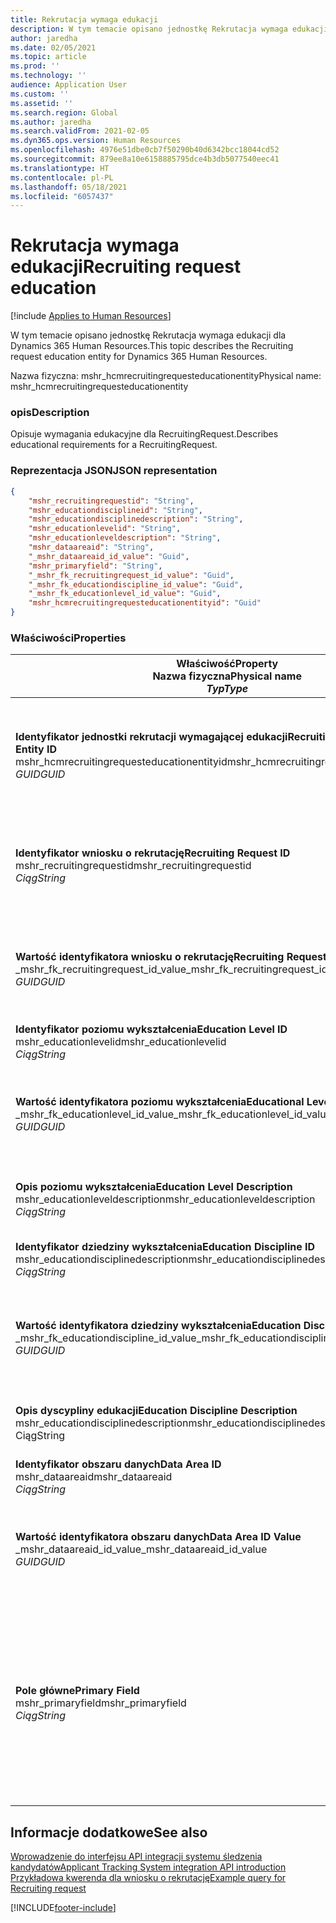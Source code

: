 ```yaml
---
title: Rekrutacja wymaga edukacji
description: W tym temacie opisano jednostkę Rekrutacja wymaga edukacji dla Dynamics 365 Human Resources.
author: jaredha
ms.date: 02/05/2021
ms.topic: article
ms.prod: ''
ms.technology: ''
audience: Application User
ms.custom: ''
ms.assetid: ''
ms.search.region: Global
ms.author: jaredha
ms.search.validFrom: 2021-02-05
ms.dyn365.ops.version: Human Resources
ms.openlocfilehash: 4976e51dbe0cb7f50290b40d6342bcc18044cd52
ms.sourcegitcommit: 879ee8a10e6158885795dce4b3db5077540eec41
ms.translationtype: HT
ms.contentlocale: pl-PL
ms.lasthandoff: 05/18/2021
ms.locfileid: "6057437"
---
```

# <a name="recruiting-request-education"></a><span data-ttu-id="fb006-103">Rekrutacja wymaga edukacji</span><span class="sxs-lookup"><span data-stu-id="fb006-103">Recruiting request education</span></span>

[!include [Applies to Human Resources](../includes/applies-to-hr.md)]

<span data-ttu-id="fb006-104">W tym temacie opisano jednostkę Rekrutacja wymaga edukacji dla Dynamics 365 Human Resources.</span><span class="sxs-lookup"><span data-stu-id="fb006-104">This topic describes the Recruiting request education entity for Dynamics 365 Human Resources.</span></span>

<span data-ttu-id="fb006-105">Nazwa fizyczna: mshr_hcmrecruitingrequesteducationentity</span><span class="sxs-lookup"><span data-stu-id="fb006-105">Physical name: mshr_hcmrecruitingrequesteducationentity</span></span>

### <a name="description"></a><span data-ttu-id="fb006-106">opis</span><span class="sxs-lookup"><span data-stu-id="fb006-106">Description</span></span>

<span data-ttu-id="fb006-107">Opisuje wymagania edukacyjne dla RecruitingRequest.</span><span class="sxs-lookup"><span data-stu-id="fb006-107">Describes educational requirements for a RecruitingRequest.</span></span>

### <a name="json-representation"></a><span data-ttu-id="fb006-108">Reprezentacja JSON</span><span class="sxs-lookup"><span data-stu-id="fb006-108">JSON representation</span></span>

```json
{
    "mshr_recruitingrequestid": "String",
    "mshr_educationdisciplineid": "String",
    "mshr_educationdisciplinedescription": "String",
    "mshr_educationlevelid": "String",
    "mshr_educationleveldescription": "String",
    "mshr_dataareaid": "String",
    "_mshr_dataareaid_id_value": "Guid",
    "mshr_primaryfield": "String",
    "_mshr_fk_recruitingrequest_id_value": "Guid",
    "_mshr_fk_educationdiscipline_id_value": "Guid",
    "_mshr_fk_educationlevel_id_value": "Guid",
    "mshr_hcmrecruitingrequesteducationentityid": "Guid"
}
```

### <a name="properties"></a><span data-ttu-id="fb006-109">Właściwości</span><span class="sxs-lookup"><span data-stu-id="fb006-109">Properties</span></span>

| <span data-ttu-id="fb006-110">Właściwość</span><span class="sxs-lookup"><span data-stu-id="fb006-110">Property</span></span><br><span data-ttu-id="fb006-111">**Nazwa fizyczna**</span><span class="sxs-lookup"><span data-stu-id="fb006-111">**Physical name**</span></span><br><span data-ttu-id="fb006-112">**_Typ_**</span><span class="sxs-lookup"><span data-stu-id="fb006-112">**_Type_**</span></span> | <span data-ttu-id="fb006-113">Użycie</span><span class="sxs-lookup"><span data-stu-id="fb006-113">Use</span></span> | <span data-ttu-id="fb006-114">opis</span><span class="sxs-lookup"><span data-stu-id="fb006-114">Description</span></span> |
| --- | --- | --- |
| <span data-ttu-id="fb006-115">**Identyfikator jednostki rekrutacji wymagającej edukacji**</span><span class="sxs-lookup"><span data-stu-id="fb006-115">**Recruiting Request Education Entity ID**</span></span><br><span data-ttu-id="fb006-116">mshr_hcmrecruitingrequesteducationentityid</span><span class="sxs-lookup"><span data-stu-id="fb006-116">mshr_hcmrecruitingrequesteducationentityid</span></span><br><span data-ttu-id="fb006-117">*GUID*</span><span class="sxs-lookup"><span data-stu-id="fb006-117">*GUID*</span></span> | <span data-ttu-id="fb006-118">Tylko do odczytu</span><span class="sxs-lookup"><span data-stu-id="fb006-118">Read-only</span></span><br><span data-ttu-id="fb006-119">Potrzebne</span><span class="sxs-lookup"><span data-stu-id="fb006-119">Required</span></span> | <span data-ttu-id="fb006-120">Wygenerowany przez system unikalny identyfikator rekordu Edukacji we wniosku rekrutacji.</span><span class="sxs-lookup"><span data-stu-id="fb006-120">System-generated unique identifier for the Recruiting Request Education record.</span></span> |
| <span data-ttu-id="fb006-121">**Identyfikator wniosku o rekrutację**</span><span class="sxs-lookup"><span data-stu-id="fb006-121">**Recruiting Request ID**</span></span><br><span data-ttu-id="fb006-122">mshr_recruitingrequestid</span><span class="sxs-lookup"><span data-stu-id="fb006-122">mshr_recruitingrequestid</span></span><br><span data-ttu-id="fb006-123">*Ciąg*</span><span class="sxs-lookup"><span data-stu-id="fb006-123">*String*</span></span> | <span data-ttu-id="fb006-124">Odpisz raz</span><span class="sxs-lookup"><span data-stu-id="fb006-124">Write-once</span></span><br><span data-ttu-id="fb006-125">Potrzebne</span><span class="sxs-lookup"><span data-stu-id="fb006-125">Required</span></span> | <span data-ttu-id="fb006-126">Odczytywalny przez użytkownika unikatowy identyfikator powiązanego wniosku o rekrutację.</span><span class="sxs-lookup"><span data-stu-id="fb006-126">The user-readable unique identifier of the related recruiting request.</span></span> |
| <span data-ttu-id="fb006-127">**Wartość identyfikatora wniosku o rekrutację**</span><span class="sxs-lookup"><span data-stu-id="fb006-127">**Recruiting Request ID Value**</span></span><br><span data-ttu-id="fb006-128">_mshr_fk_recruitingrequest_id_value</span><span class="sxs-lookup"><span data-stu-id="fb006-128">_mshr_fk_recruitingrequest_id_value</span></span><br><span data-ttu-id="fb006-129">*GUID*</span><span class="sxs-lookup"><span data-stu-id="fb006-129">*GUID*</span></span> | <span data-ttu-id="fb006-130">Tylko do odczytu</span><span class="sxs-lookup"><span data-stu-id="fb006-130">Read-only</span></span><br><span data-ttu-id="fb006-131">Potrzebne</span><span class="sxs-lookup"><span data-stu-id="fb006-131">Required</span></span><br><span data-ttu-id="fb006-132">Klucz obcy: mshr_hcmrecruitingrequestentityid należący do jednostki mshr_hcmrecruitingrequestentity</span><span class="sxs-lookup"><span data-stu-id="fb006-132">Foreign key: mshr_hcmrecruitingrequestentityid of mshr_hcmrecruitingrequestentity</span></span> | <span data-ttu-id="fb006-133">Wygenerowany przez system unikalny identyfikator powiązanego wniosku rekrutacyjnego.</span><span class="sxs-lookup"><span data-stu-id="fb006-133">System-generated unique identifier of the related recruiting request.</span></span> |
| <span data-ttu-id="fb006-134">**Identyfikator poziomu wykształcenia**</span><span class="sxs-lookup"><span data-stu-id="fb006-134">**Education Level ID**</span></span><br><span data-ttu-id="fb006-135">mshr_educationlevelid</span><span class="sxs-lookup"><span data-stu-id="fb006-135">mshr_educationlevelid</span></span><br><span data-ttu-id="fb006-136">*Ciąg*</span><span class="sxs-lookup"><span data-stu-id="fb006-136">*String*</span></span> | <span data-ttu-id="fb006-137">Odpisz raz</span><span class="sxs-lookup"><span data-stu-id="fb006-137">Write-once</span></span><br><span data-ttu-id="fb006-138">Potrzebne</span><span class="sxs-lookup"><span data-stu-id="fb006-138">Required</span></span> | <span data-ttu-id="fb006-139">Wymagany poziom wykształcenia.</span><span class="sxs-lookup"><span data-stu-id="fb006-139">The level of education required.</span></span> |
| <span data-ttu-id="fb006-140">**Wartość identyfikatora poziomu wykształcenia**</span><span class="sxs-lookup"><span data-stu-id="fb006-140">**Educational Level ID Value**</span></span><br><span data-ttu-id="fb006-141">_mshr_fk_educationlevel_id_value</span><span class="sxs-lookup"><span data-stu-id="fb006-141">_mshr_fk_educationlevel_id_value</span></span><br><span data-ttu-id="fb006-142">*GUID*</span><span class="sxs-lookup"><span data-stu-id="fb006-142">*GUID*</span></span> | <span data-ttu-id="fb006-143">Tylko do odczytu</span><span class="sxs-lookup"><span data-stu-id="fb006-143">Read-only</span></span><br><span data-ttu-id="fb006-144">Potrzebne</span><span class="sxs-lookup"><span data-stu-id="fb006-144">Required</span></span><br><span data-ttu-id="fb006-145">Klucz obcy: mshr_hcmeducationlevelentityid jednostki mshr_hcmeducationlevelentity</span><span class="sxs-lookup"><span data-stu-id="fb006-145">Foreign key: mshr_hcmeducationlevelentityid of mshr_hcmeducationlevelentity</span></span> | <span data-ttu-id="fb006-146">Wygenerowany przez system unikalny identyfikator wymaganego poziomu wykształcenia.</span><span class="sxs-lookup"><span data-stu-id="fb006-146">System-generated unique identifier of the level of education required.</span></span> |
| <span data-ttu-id="fb006-147">**Opis poziomu wykształcenia**</span><span class="sxs-lookup"><span data-stu-id="fb006-147">**Education Level Description**</span></span><br><span data-ttu-id="fb006-148">mshr_educationleveldescription</span><span class="sxs-lookup"><span data-stu-id="fb006-148">mshr_educationleveldescription</span></span><br><span data-ttu-id="fb006-149">*Ciąg*</span><span class="sxs-lookup"><span data-stu-id="fb006-149">*String*</span></span> | <span data-ttu-id="fb006-150">Tylko do odczytu</span><span class="sxs-lookup"><span data-stu-id="fb006-150">Read-only</span></span><br><span data-ttu-id="fb006-151">Potrzebne</span><span class="sxs-lookup"><span data-stu-id="fb006-151">Required</span></span> | <span data-ttu-id="fb006-152">Opis poziomu wymaganego dla umiejętności.</span><span class="sxs-lookup"><span data-stu-id="fb006-152">The description of the level required for the skill.</span></span> |
| <span data-ttu-id="fb006-153">**Identyfikator dziedziny wykształcenia**</span><span class="sxs-lookup"><span data-stu-id="fb006-153">**Education Discipline ID**</span></span><br><span data-ttu-id="fb006-154">mshr_educationdisciplinedescription</span><span class="sxs-lookup"><span data-stu-id="fb006-154">mshr_educationdisciplinedescription</span></span><br><span data-ttu-id="fb006-155">*Ciąg*</span><span class="sxs-lookup"><span data-stu-id="fb006-155">*String*</span></span> | <span data-ttu-id="fb006-156">Odpisz raz</span><span class="sxs-lookup"><span data-stu-id="fb006-156">Write-once</span></span><br><span data-ttu-id="fb006-157">Potrzebne</span><span class="sxs-lookup"><span data-stu-id="fb006-157">Required</span></span> | <span data-ttu-id="fb006-158">Obszar dziedziny wykształcenia.</span><span class="sxs-lookup"><span data-stu-id="fb006-158">The area of educational discipline.</span></span> |
| <span data-ttu-id="fb006-159">**Wartość identyfikatora dziedziny wykształcenia**</span><span class="sxs-lookup"><span data-stu-id="fb006-159">**Education Discipline ID Value**</span></span><br><span data-ttu-id="fb006-160">_mshr_fk_educationdiscipline_id_value</span><span class="sxs-lookup"><span data-stu-id="fb006-160">_mshr_fk_educationdiscipline_id_value</span></span><br><span data-ttu-id="fb006-161">*GUID*</span><span class="sxs-lookup"><span data-stu-id="fb006-161">*GUID*</span></span> | <span data-ttu-id="fb006-162">Tylko do odczytu</span><span class="sxs-lookup"><span data-stu-id="fb006-162">Read-only</span></span><br><span data-ttu-id="fb006-163">Potrzebne</span><span class="sxs-lookup"><span data-stu-id="fb006-163">Required</span></span><br><span data-ttu-id="fb006-164">Klucz obcy: mshr_hcmeducationdisciplineentityid jednostki mshr_hcmeducationdisciplineentity</span><span class="sxs-lookup"><span data-stu-id="fb006-164">Foreign key: mshr_hcmeducationdisciplineentityid of mshr_hcmeducationdisciplineentity</span></span> | <span data-ttu-id="fb006-165">Wygenerowany przez system unikalny identyfikator obszaru dyscypliny edukacyjnej.</span><span class="sxs-lookup"><span data-stu-id="fb006-165">System-generated unique identifier of the area of educational discipline.</span></span> |
| <span data-ttu-id="fb006-166">**Opis dyscypliny edukacji**</span><span class="sxs-lookup"><span data-stu-id="fb006-166">**Education Discipline Description**</span></span><br><span data-ttu-id="fb006-167">mshr_educationdisciplinedescription</span><span class="sxs-lookup"><span data-stu-id="fb006-167">mshr_educationdisciplinedescription</span></span><br><span data-ttu-id="fb006-168">Ciąg</span><span class="sxs-lookup"><span data-stu-id="fb006-168">String</span></span> | <span data-ttu-id="fb006-169">Tylko do odczytu</span><span class="sxs-lookup"><span data-stu-id="fb006-169">Read-only</span></span><br><span data-ttu-id="fb006-170">Potrzebne</span><span class="sxs-lookup"><span data-stu-id="fb006-170">Required</span></span> | <span data-ttu-id="fb006-171">Opis dziedziny wykształcenia.</span><span class="sxs-lookup"><span data-stu-id="fb006-171">The description of the area of educational discipline.</span></span> |
| <span data-ttu-id="fb006-172">**Identyfikator obszaru danych**</span><span class="sxs-lookup"><span data-stu-id="fb006-172">**Data Area ID**</span></span><br><span data-ttu-id="fb006-173">mshr_dataareaid</span><span class="sxs-lookup"><span data-stu-id="fb006-173">mshr_dataareaid</span></span><br><span data-ttu-id="fb006-174">*Ciąg*</span><span class="sxs-lookup"><span data-stu-id="fb006-174">*String*</span></span> | <span data-ttu-id="fb006-175">Czytaj/zapisz</span><span class="sxs-lookup"><span data-stu-id="fb006-175">Read/write</span></span><br><span data-ttu-id="fb006-176">Opcjonalny</span><span class="sxs-lookup"><span data-stu-id="fb006-176">Optional</span></span> | <span data-ttu-id="fb006-177">Określa osobę prawną (firmę).</span><span class="sxs-lookup"><span data-stu-id="fb006-177">Specifies the legal entity (company).</span></span>|
| <span data-ttu-id="fb006-178">**Wartość identyfikatora obszaru danych**</span><span class="sxs-lookup"><span data-stu-id="fb006-178">**Data Area ID Value**</span></span><br><span data-ttu-id="fb006-179">_mshr_dataareaid_id_value</span><span class="sxs-lookup"><span data-stu-id="fb006-179">_mshr_dataareaid_id_value</span></span><br><span data-ttu-id="fb006-180">*GUID*</span><span class="sxs-lookup"><span data-stu-id="fb006-180">*GUID*</span></span> | <span data-ttu-id="fb006-181">Tylko do odczytu</span><span class="sxs-lookup"><span data-stu-id="fb006-181">Read-only</span></span><br><span data-ttu-id="fb006-182">Opcjonalny</span><span class="sxs-lookup"><span data-stu-id="fb006-182">Optional</span></span><br><span data-ttu-id="fb006-183">Klucz obcy: cdm_companyid jednostki cdm_company obcej</span><span class="sxs-lookup"><span data-stu-id="fb006-183">Foreign key: cdm_companyid of cdm_company entity</span></span> | <span data-ttu-id="fb006-184">Wygenerowana przez system wartość identyfikatora GUID identyfikująca osobę prawną (firmę).</span><span class="sxs-lookup"><span data-stu-id="fb006-184">System-generated GUID value identifying the legal entity (company).</span></span> |
| <span data-ttu-id="fb006-185">**Pole główne**</span><span class="sxs-lookup"><span data-stu-id="fb006-185">**Primary Field**</span></span><br><span data-ttu-id="fb006-186">mshr_primaryfield</span><span class="sxs-lookup"><span data-stu-id="fb006-186">mshr_primaryfield</span></span><br><span data-ttu-id="fb006-187">*Ciąg*</span><span class="sxs-lookup"><span data-stu-id="fb006-187">*String*</span></span> | <span data-ttu-id="fb006-188">Tylko do odczytu</span><span class="sxs-lookup"><span data-stu-id="fb006-188">Read-only</span></span><br><span data-ttu-id="fb006-189">Potrzebne</span><span class="sxs-lookup"><span data-stu-id="fb006-189">Required</span></span> | <span data-ttu-id="fb006-190">Łączenie wartości żądania rekrutacyjnego, identyfikatora poziomu wykształcenia i identyfikatora dyscypliny edukacyjnej jako kolejnej metody jednoznacznego identyfikowania rekordu.</span><span class="sxs-lookup"><span data-stu-id="fb006-190">Concatenation of Recruiting Request value, Education Level ID, and Education Discipline ID as another method to uniquely identify the record.</span></span> |

## <a name="see-also"></a><span data-ttu-id="fb006-191">Informacje dodatkowe</span><span class="sxs-lookup"><span data-stu-id="fb006-191">See also</span></span>

[<span data-ttu-id="fb006-192">Wprowadzenie do interfejsu API integracji systemu śledzenia kandydatów</span><span class="sxs-lookup"><span data-stu-id="fb006-192">Applicant Tracking System integration API introduction</span></span>](hr-admin-integration-ats-api-introduction.md)<br>
[<span data-ttu-id="fb006-193">Przykładowa kwerenda dla wniosku o rekrutację</span><span class="sxs-lookup"><span data-stu-id="fb006-193">Example query for Recruiting request</span></span>](hr-admin-integration-ats-api-recruiting-request-example-query.md)



[!INCLUDE[footer-include](../includes/footer-banner.md)]